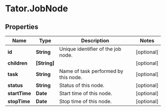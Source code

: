 # Tator.JobNode

## Properties

Name | Type | Description | Notes
------------ | ------------- | ------------- | -------------
**id** | **String** | Unique identifier of the job node. | [optional] 
**children** | **[String]** |  | [optional] 
**task** | **String** | Name of task performed by this node. | [optional] 
**status** | **String** | Status of this node. | [optional] 
**startTime** | **Date** | Start time of this node. | [optional] 
**stopTime** | **Date** | Stop time of this node. | [optional] 


